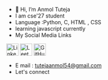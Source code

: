 - 👋 Hi, I’m Anmol Tuteja
- I am cse'27 student
- Language :Python, C, HTML , CSS
- learning javascript currently
- My Social Media Links

<a href="https://www.linkedin.com/in/anmol-tuteja-684b0327b/"><img src="http://pngimg.com/uploads/linkedIn/linkedIn_PNG8.png" alt="LinkedIn" height="32" width="32"></a>
<a href="https://leetcode.com/AnmolTuteja/"><img src="https://cdn.iconscout.com/icon/free/png-256/free-leetcode-3628885-3030025.png" alt="Leetcode" height="32" width="32"></a>
<a href="https://github.com/AnmolTutejaGitHub/"><img src="https://cdn-icons-png.flaticon.com/512/25/25231.png" alt="GitHub" height="32" width="32"></a>

- E mail : tutejaanmol54@gmail.com
- Let's connect 
